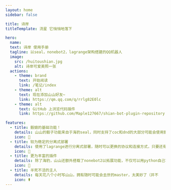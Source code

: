 ```yaml
---
layout: home
sidebar: false

title: 诗岸
titleTemplate: 流星 它悄悄地落下

hero:
  name:  
  text: 诗岸 使用手册
  tagline: 以seal，nonebot2，lagrange架构搭建的QQ机器人
  image:
    src: /huitoushian.jpg
    alt: 诗岸可爱美照一张
  actions:
    - theme: brand
      text: 开始阅读
      link: /笔记/index
    - theme: alt
      text: 现在添加山山好友~
      link: https://qm.qq.com/q/rrlg82E0lc
    - theme: alt
      text: GitHub 上浏览代码插件
      link: https://github.com/Maple127667/shian-bot-plugin-repository

features:
  - title: 骰娘的基础功能！
    details: 山山的骰子功能来自于海豹seal，同时支持了coc和dnd的大部分可能会使用到的功能，具体功能请查阅手册
    icon: 🎲
  - title: 较为稳定的分离式部署
    details: 使用了lagrange进行分离式部署，随时可以更换的协议和连接方式，只要还有能用的消息接收山山就会活着的！
    icon: 📃
  - title: 更为丰富的插件
    details: 除了海豹，山山还额外搭载了nonebot2以拓展功能，不仅可以用python自己写插件，还能在nonebot2的插件商店选择更多的功能。
    icon: 🚀
  - title: 半死不活的主人
    details: 每天花八个小时写山山，拥有随时可能会去世的master，太美妙了（并不
    icon: ⚰︎
---
```


<HomePage />
